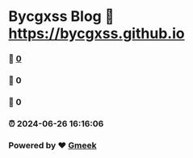 # Bycgxss Blog :link: https://bycgxss.github.io 
### :page_facing_up: [0](https://bycgxss.github.io/tag.html) 
### :speech_balloon: 0 
### :hibiscus: 0 
### :alarm_clock: 2024-06-26 16:16:06 
### Powered by :heart: [Gmeek](https://github.com/Meekdai/Gmeek)

